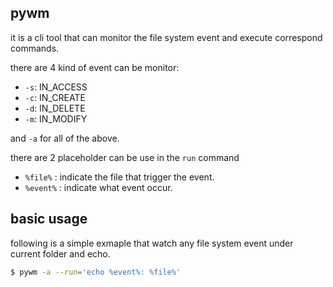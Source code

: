 pywm
----
it is a cli tool that can monitor the file system event and execute correspond commands.

there are 4 kind of event can be monitor:
* `-s`: IN_ACCESS
* `-c`: IN_CREATE
* `-d`: IN_DELETE
* `-m`: IN_MODIFY

and `-a` for all of the above.

there are 2 placeholder can be use in the `run` command
* `%file%` : indicate the file that trigger the event.
* `%event%` : indicate what event occur.

basic usage
----------
following is a simple exmaple that watch any file system event under current folder and echo.
```sh
$ pywm -a --run='echo %event%: %file%'
```

